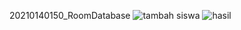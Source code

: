 20210140150_RoomDatabase
![tambah siswa](https://github.com/Aldayanday1/20210140150_RoomDatabase/assets/91641328/d6c65fd2-e304-4688-9dab-81982f4aea49)
![hasil](https://github.com/Aldayanday1/20210140150_RoomDatabase/assets/91641328/b20432f2-6e4e-4095-bdf6-486a12e8794b)
